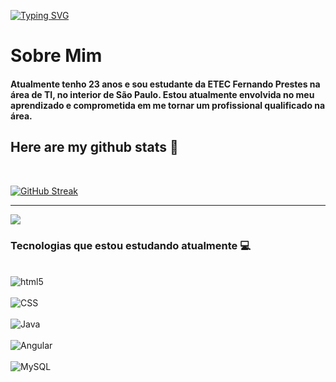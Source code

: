 [![Typing SVG](https://readme-typing-svg.demolab.com/?lines=Bem-vindo+ao+meu+GitHub!+👋✨)](https://git.io/typing-svg)

# Sobre Mim

#### Atualmente tenho 23 anos e sou estudante da ETEC Fernando Prestes na área de TI, no interior de São Paulo. Estou atualmente envolvida no meu aprendizado e comprometida em me tornar um profissional qualificado na área.

## Here are my github stats 🚀

<br>

[![GitHub Streak](https://streak-stats.demolab.com/?user=AnaLauraMartinsS&theme=tokyonight)](https://git.io/streak-stats)

<hr>

<div> 
  <a href="https://www.linkedin.com/in/ana-laura-martins-souto-67a68a206/" target="_blank"><img src="https://img.shields.io/badge/-LinkedIn-%230077B5?style=for-the-badge&logo=linkedin&logoColor=white" target="_blank"></a> 
</div>


### Tecnologias que estou estudando atualmente 💻
<div style="display: inline_block" ><br>
  <img align= "center" alt="html5" src="https://img.shields.io/badge/HTML5-E34F26?style=for-the-badge&logo=html5&logoColor=white"/><br><br>
  <img align= "center" alt="CSS" src="https://img.shields.io/badge/CSS-239120?&style=for-the-badge&logo=css3&logoColor=white"/><br><br>
  <img align= "center" alt="Java" src="https://img.shields.io/badge/Java-ED8B00?style=for-the-badge&logo=openjdk&logoColor=white"/><br><br>
  <img align= "center" alt="Angular" src="https://img.shields.io/badge/Angular-DD0031?style=for-the-badge&logo=angular&logoColor=white"/><br><br>  
  <img align= "center" alt="MySQL" src="https://img.shields.io/badge/mysql-%2300f.svg?style=for-the-badge&logo=mysql&logoColor=white"/><br><br>  
</div>
